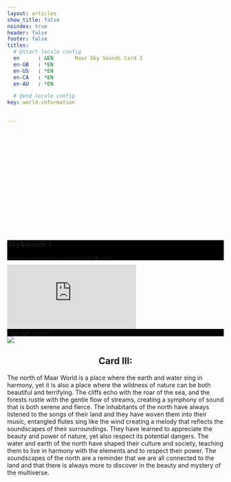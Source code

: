 ```yaml
---
layout: articles
show_title: false
noindex: true
header: false
footer: false
titles:
  # @start locale config
  en      : &EN       Maar Sky Sounds Card I
  en-GB   : *EN
  en-US   : *EN
  en-CA   : *EN
  en-AU   : *EN

  # @end locale config
key: world-information


---
```

<div class="hero hero--dark" style='height: 233px; background-image: url("/img/433.1b.jpg");'>
  <div class="hero__content">  
  </div>
</div>

<div class="hero hero--center" style="background-color: #000000;">
  <div class="hero__content">
    <h3>SkySounds.1</h3>
  <p style="font-size: 70%;">Please <a href="https://support.apple.com/en-gb/HT208353" rel="unmute" target="_blank">unmute</a> your device and press PLAY ▶️ button.</p>
  </div>
</div>


  <div class="container">
    <iframe class="responsive-iframe" src="https://play.maar.world/?g=8&s=0&c=0" style="border: 0"></iframe>
  </div>

<div class="hero hero--center" style="background-color: #000000;">
  <div class="hero__content">
<a href="https://play.maar.world/?g=8&s=0&c=0 " rel="Maar World Player" target="_blank"> Play full screen</a> 
  </div>
</div>


<div class="item">
  <div class="item__image">
  <img class="image image--lg" src="https://www.dropbox.com/s/qfzath7lo2pisex/SkySounds_1_1.png?raw=1" style="margin:0 auto; display:block;"/>
  </div>
  <div class="item__content">
    <div class="item__header">
    <div style="text-align: center;">
      <h2>Card III:</h2>
    </div>    
    </div>
    <div class="item__description">
      <p>The north of Maar World is a place where the earth and water sing in harmony, yet it is also a place where the wildness of nature can be both beautiful and terrifying. The cliffs echo with the roar of the sea, and the forests rustle with the gentle flow of streams, creating a symphony of sound that is both serene and fierce. The inhabitants of the north have always listened to the songs of their land and they have woven them into their music, entangled flutes sing like the wind creating a melody that reflects the soundscapes of their surroundings. They have learned to appreciate the beauty and power of nature, yet also respect its potential dangers. The water and earth of the north have shaped their culture and society, teaching them to live in harmony with the elements and to respect their power. The soundscapes of the north are a reminder that we are all connected to the land and that there is always more to discover in the beauty and mystery of the multiverse.</p>
    </div>
  </div>
</div>
  

<div class="hero hero--dark" style='height: 233px; background-image: url("/img/433.2.jpg");'>
  <div class="hero__content">  
  </div>
</div>
